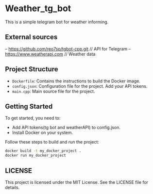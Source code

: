 # Weather_tg_bot

This is a simple telegram bot for weather informing. 

## External sources

– https://github.com/reo7sp/tgbot-cpp.git // API for Telegram
– https://www.weatherapi.com // Weather data


## Project Structure

- `Dockerfile`: Contains the instructions to build the Docker image.
- `config.json`: Configuration file for the project. Add your API tokens.
- `main.cpp`: Main source file for the project.

## Getting Started

To get started, you need to:
- Add API tokens(tg bot and weatherAPI) to config.json. 
- Install Docker on your system.

Follow these steps to build and run the project:

```bash
docker build -t my_docker_project .
docker run my_docker_project
```

## LICENSE

This project is licensed under the MIT License. See the LICENSE file for details.